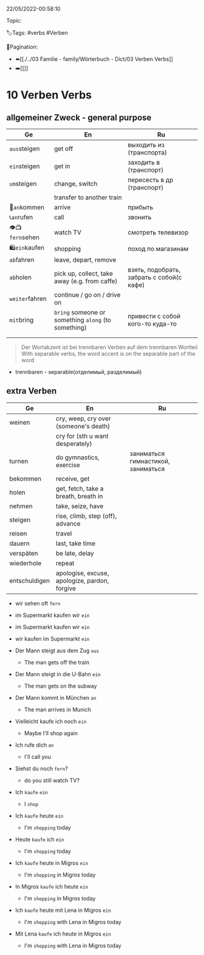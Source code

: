 22/05/2022-00:58:10

Topic:

🏷️Tags: #verbs #Verben

🧭Pagination:
- ⬅️[[./../03 Familie - family/Wörterbuch - Dict/03 Verben Verbs]]
- ➡️[[]]

# 10 Verben Verbs

## allgemeiner Zweck - general purpose

| Ge              | En                                                  | Ru                                        |
|-----------------|-----------------------------------------------------|-------------------------------------------|
| `aus`steigen    | get off                                             | выходить из (транспорта)                  |
| `ein`steigen    | get in                                              | заходить в (транспорт)                    |
| `um`steigen     | change, switch                                      | пересесть в др (транспорт)                |
|                 | transfer to another train                           |                                           |
| 🛬`an`kommen    | arrive                                              | прибыть                                   |
| 📞`an`rufen     | call                                                | звонить                                   |
| 👁📺`fern`sehen | watch TV                                            | смотреть телевизор                        |
| 🛍`ein`kaufen   | shopping                                            | поход по магазинам                        |
| `ab`fahren      | leave, depart, remove                               |                                           |
| `ab`holen       | pick up, collect, take away (e.g. from caffe)       | взять, подобрать, забрать с собой(с кафе) |
| `weiter`fahren  | continue / go on / drive on                         |                                           |
| `mit`bring      | `bring` someone or something `along` (to something) | привести с собой кого-то куда-то          |
|                 |                                                     |                                           |
|                 |                                                     |                                           |



> Der Wortakzent ist bei trennbaren Verben auf dem trennbaren Wortteil
> With separable verbs, the word accent is on the separable part of the word

- trennbaren - separable(отделимый, разделимый)

## extra Verben

| Ge            | En                                             | Ru                                 |
|---------------|------------------------------------------------|------------------------------------|
| weinen        | cry, weep, cry over (someone's death)          |                                    |
|               | cry for (sth u want desperately)               |                                    |
| turnen        | do gymnastics, exercise                        | заниматься гимнастикой, заниматься |
| bekommen      | receive, get                                   |                                    |
| holen         | get, fetch, take a breath, breath in           |                                    |
| nehmen        | take, seize, have                              |                                    |
| steigen       | rise, climb, step (off), advance               |                                    |
| reisen        | travel                                         |                                    |
| dauern        | last, take time                                |                                    |
| verspäten     | be late, delay                                 |                                    |
| wiederhole    | repeat                                         |                                    |
| entschuldigen | apologise, excuse, apologize, pardon, forgive  |                                    |

- wir sehen oft `fern`
- im Supermarkt kaufen wir `ein`

- im Supermarkt kaufen wir `ein`
- wir kaufen im Supermarkt `ein`

- Der Mann steigt aus dem Zug `aus`
  - The man gets off the train
- Der Mann steigt in die U-Bahn `ein`
  - The man gets on the subway
- Der Mann kommt in München `an`
  - The man arrives in Munich
- Vielleicht kaufe ich noch `ein`
  - Maybe I'll shop again
- Ich rufe dich `an`
  - I'll call you
- Siehst du noch `fern`?
  - do you still watch TV?

- Ich `kaufe` `ein`
  - I `shop`
- Ich `kaufe` heute `ein`
  - I'm `shopping` today
- Heute `kaufe` ich `ein`
  - I'm `shopping` today
- Ich `kaufe` heute in Migros `ein`
  - I'm `shopping` in Migros today
- In Migros `kaufe` ich heute `ein`
  - I'm `shopping` in Migros today
- Ich `kaufe` heute mit Lena in Migros `ein`
  - I'm `shopping` with Lena in Migros today
- Mit Lena `kaufe` ich heute in Migros `ein`
  - I'm `shopping` with Lena in Migros today

